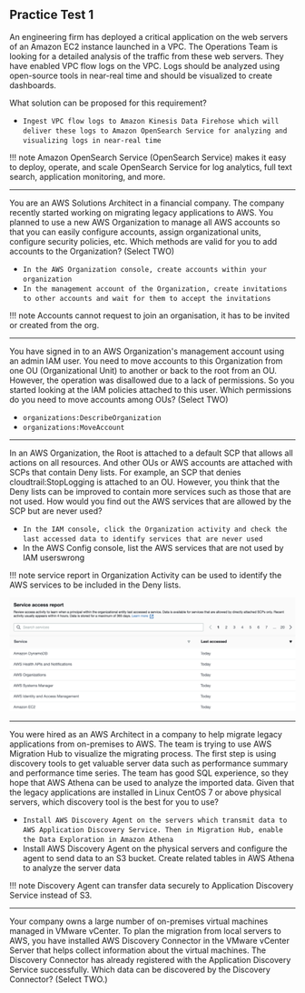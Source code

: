 ## Practice Test 1

An engineering firm has deployed a critical application on the web servers of an Amazon EC2 instance launched in a VPC. The Operations Team is looking for a detailed analysis of the traffic from these web servers. They have enabled VPC flow logs on the VPC. Logs should be analyzed using open-source tools in near-real time and should be visualized to create dashboards.

What solution can be proposed for this requirement?

- `Ingest VPC flow logs to Amazon Kinesis Data Firehose which will deliver these logs to Amazon OpenSearch Service for analyzing and visualizing logs in near-real time`

!!! note
    Amazon OpenSearch Service (OpenSearch Service) makes it easy to deploy, operate, and scale OpenSearch Service for log analytics, full text search, application monitoring, and more.

___

You are an AWS Solutions Architect in a financial company. The company recently started working on migrating legacy applications to AWS. You planned to use a new AWS Organization to manage all AWS accounts so that you can easily configure accounts, assign organizational units, configure security policies, etc. Which methods are valid for you to add accounts to the Organization? (Select TWO)

- `In the AWS Organization console, create accounts within your organization`
- `In the management account of the Organization, create invitations to other accounts and wait for them to accept the invitations`

!!! note
    Accounts cannot request to join an organisation, it has to be invited or created from the org.

___

You have signed in to an AWS Organization's management account using an admin IAM user. You need to move accounts to this Organization from one OU (Organizational Unit) to another or back to the root from an OU. However, the operation was disallowed due to a lack of permissions. So you started looking at the IAM policies attached to this user. Which permissions do you need to move accounts among OUs? (Select TWO)

- `organizations:DescribeOrganization`
- `organizations:MoveAccount`

___

In an AWS Organization, the Root is attached to a default SCP that allows all actions on all resources. And other OUs or AWS accounts are attached with SCPs that contain Deny lists. For example, an SCP that denies cloudtrail:StopLogging is attached to an OU. However, you think that the Deny lists can be improved to contain more services such as those that are not used. How would you find out the AWS services that are allowed by the SCP but are never used?

- `In the IAM console, click the Organization activity and check the last accessed data to identify services that are never used`
- In the AWS Config console, list the AWS services that are not used by IAM userswrong

!!! note
    service report in Organization Activity can be used to identify the AWS services to be included in the Deny lists.

![orgreport](../../../../assets/images/orgreport.png "orgreport.png")

___

You were hired as an AWS Architect in a company to help migrate legacy applications from on-premises to AWS. The team is trying to use AWS Migration Hub to visualize the migrating process. The first step is using discovery tools to get valuable server data such as performance summary and performance time series. The team has good SQL experience, so they hope that AWS Athena can be used to analyze the imported data. Given that the legacy applications are installed in Linux CentOS 7 or above physical servers, which discovery tool is the best for you to use?

- `Install AWS Discovery Agent on the servers which transmit data to AWS Application Discovery Service. Then in Migration Hub, enable the Data Exploration in Amazon Athena`
- Install AWS Discovery Agent on the physical servers and configure the agent to send data to an S3 bucket. Create related tables in AWS Athena to analyze the server data

!!! note
    Discovery Agent can transfer data securely to Application Discovery Service instead of S3.

___

Your company owns a large number of on-premises virtual machines managed in VMware vCenter. To plan the migration from local servers to AWS, you have installed AWS Discovery Connector in the VMware vCenter Server that helps collect information about the virtual machines. The Discovery Connector has already registered with the Application Discovery Service successfully. Which data can be discovered by the Discovery Connector? (Select TWO.)
